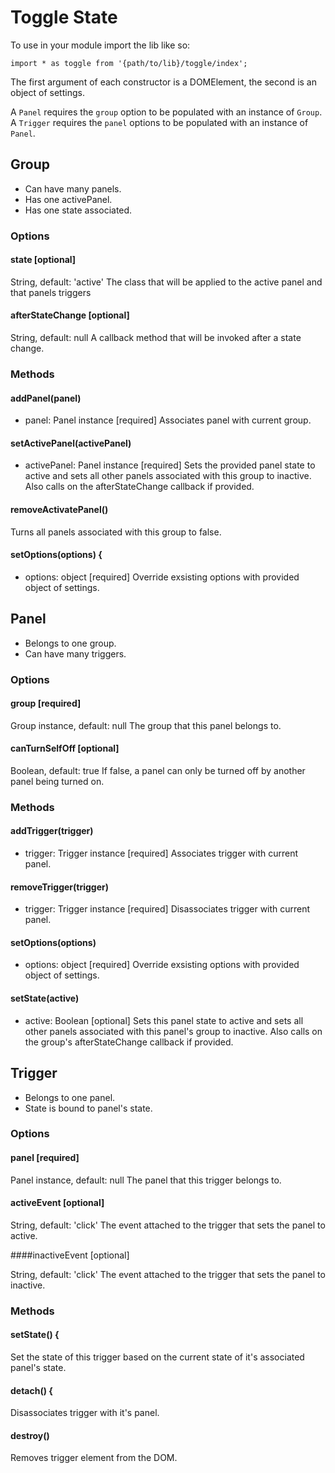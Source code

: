 # Toggle State

To use in your module import the lib like so:
```
import * as toggle from '{path/to/lib}/toggle/index';
```

The first argument of each constructor is a DOMElement, the second is an object of settings.

A `Panel` requires the `group` option to be populated with an instance of `Group`.
A `Trigger` requires the `panel` options to be populated with an instance of `Panel`.



## Group

- Can have many panels.
- Has one activePanel.
- Has one state associated.


### Options


#### state [optional]

String, default: 'active'
The class that will be applied to the active panel and that panels triggers


#### afterStateChange [optional]

String, default: null
A callback method that will be invoked after a state change.


### Methods


#### addPanel(panel)

- panel: Panel instance [required]
Associates panel with current group.


#### setActivePanel(activePanel)

- activePanel: Panel instance [required]
Sets the provided panel state to active and sets all other panels associated with this group to inactive.
Also calls on the afterStateChange callback if provided.


#### removeActivatePanel()

Turns all panels associated with this group to false.

#### setOptions(options) {

- options: object [required]
Override exsisting options with provided object of settings.



## Panel

- Belongs to one group.
- Can have many triggers.


### Options


#### group [required]

Group instance, default: null
The group that this panel belongs to.


#### canTurnSelfOff [optional]

Boolean, default: true
If false, a panel can only be turned off by another panel being turned on.


### Methods


#### addTrigger(trigger)

- trigger: Trigger instance [required]
Associates trigger with current panel.


#### removeTrigger(trigger)

- trigger: Trigger instance [required]
Disassociates trigger with current panel.


#### setOptions(options)

- options: object [required]
Override exsisting options with provided object of settings.


#### setState(active)

- active: Boolean [optional]
Sets this panel state to active and sets all other panels associated with this panel's group to inactive.
Also calls on the group's afterStateChange callback if provided.



## Trigger

- Belongs to one panel.
- State is bound to panel's state.


### Options


#### panel [required]

Panel instance, default: null
The panel that this trigger belongs to.


#### activeEvent [optional]

String, default: 'click'
The event attached to the trigger that sets the panel to active.

####inactiveEvent [optional]

String, default: 'click'
The event attached to the trigger that sets the panel to inactive.


### Methods

#### setState() {

Set the state of this trigger based on the current state of it's associated panel's state.


#### detach() {

Disassociates trigger with it's panel.


#### destroy()

Removes trigger element from the DOM.
